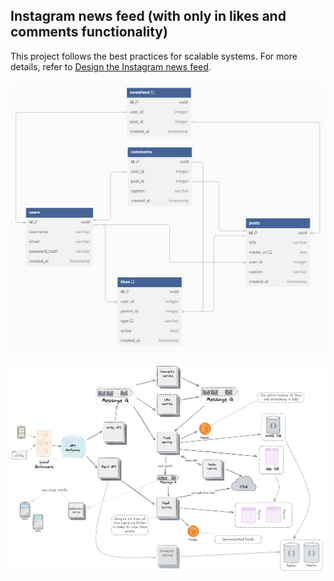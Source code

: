 ## Instagram news feed (with only in likes and comments functionality)

This project follows the best practices for scalable systems.
For more details, refer to [Design the Instagram news feed](https://power-haircut-508.notion.site/Design-the-Instagram-news-feed-17926f46cf8e80afa8ccd9419ee663e1?pvs=4).


![alt text](image.png)

![alt text](image-1.png)
